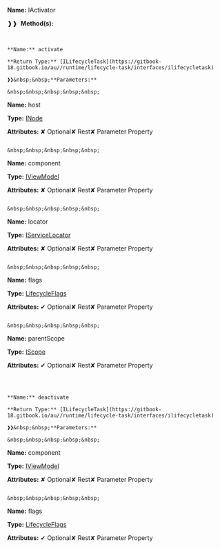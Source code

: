 **Name:** IActivator

❱❱&nbsp;&nbsp;**Method(s):**

&nbsp;&nbsp;&nbsp;&nbsp;&nbsp;
```
**Name:** activate

**Return Type:** [ILifecycleTask](https://gitbook-18.gitbook.io/au//runtime/lifecycle-task/interfaces/ilifecycletask)

❱❱&nbsp;&nbsp;**Parameters:**

&nbsp;&nbsp;&nbsp;&nbsp;&nbsp;
```
**Name:** host

**Type:** [INode](https://gitbook-18.gitbook.io/au//runtime/dom/interfaces/inode)

**Attributes:** ✘ Optional✘ Rest✘ Parameter Property

```

&nbsp;&nbsp;&nbsp;&nbsp;&nbsp;
```
**Name:** component

**Type:** [IViewModel](https://gitbook-18.gitbook.io/au//runtime/lifecycle/interfaces/iviewmodel)

**Attributes:** ✘ Optional✘ Rest✘ Parameter Property

```

&nbsp;&nbsp;&nbsp;&nbsp;&nbsp;
```
**Name:** locator

**Type:** [IServiceLocator](https://gitbook-18.gitbook.io/au//kernel/di/interfaces/iservicelocator)

**Attributes:** ✘ Optional✘ Rest✘ Parameter Property

```

&nbsp;&nbsp;&nbsp;&nbsp;&nbsp;
```
**Name:** flags

**Type:** [LifecycleFlags](https://gitbook-18.gitbook.io/au//runtime/flags/enums/lifecycleflags)

**Attributes:** ✔ Optional✘ Rest✘ Parameter Property

```

&nbsp;&nbsp;&nbsp;&nbsp;&nbsp;
```
**Name:** parentScope

**Type:** [IScope](https://gitbook-18.gitbook.io/au//runtime/observation/interfaces/iscope)

**Attributes:** ✔ Optional✘ Rest✘ Parameter Property

```

```

&nbsp;&nbsp;&nbsp;&nbsp;&nbsp;
```
**Name:** deactivate

**Return Type:** [ILifecycleTask](https://gitbook-18.gitbook.io/au//runtime/lifecycle-task/interfaces/ilifecycletask)

❱❱&nbsp;&nbsp;**Parameters:**

&nbsp;&nbsp;&nbsp;&nbsp;&nbsp;
```
**Name:** component

**Type:** [IViewModel](https://gitbook-18.gitbook.io/au//runtime/lifecycle/interfaces/iviewmodel)

**Attributes:** ✘ Optional✘ Rest✘ Parameter Property

```

&nbsp;&nbsp;&nbsp;&nbsp;&nbsp;
```
**Name:** flags

**Type:** [LifecycleFlags](https://gitbook-18.gitbook.io/au//runtime/flags/enums/lifecycleflags)

**Attributes:** ✔ Optional✘ Rest✘ Parameter Property

```

```

